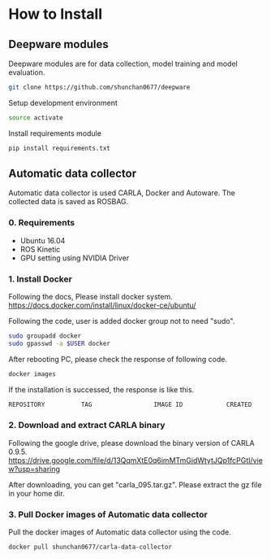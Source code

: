 
# How to Install

## Deepware modules

Deepware modules are for data collection, model training and model evaluation.

```bash
git clone https://github.com/shunchan0677/deepware
```

Setup development environment

```bash
source activate
```

Install requirements module

```bash
pip install requirements.txt
```


## Automatic data collector

Automatic data collector is used CARLA, Docker and Autoware. The collected data is saved as ROSBAG.

### 0. Requirements

* Ubuntu 16.04
* ROS Kinetic
* GPU setting using NVIDIA Driver

### 1. Install Docker

Following the docs, Please install docker system.  
https://docs.docker.com/install/linux/docker-ce/ubuntu/  

Following the code, user is added docker group not to need "sudo".

```bash
sudo groupadd docker
sudo gpasswd -a $USER docker
```

After rebooting PC, please check the response of following code.

```bash
docker images
```

If the installation is successed, the response is like this.

```bash
REPOSITORY          TAG                 IMAGE ID            CREATED             VIRTUAL SIZE
```



### 2. Download and extract CARLA binary

Following the google drive, please download the binary version of CARLA 0.9.5.  
https://drive.google.com/file/d/13QqmXtE0q6imMTmGidWtytJQp1fcPGtI/view?usp=sharing

After downloading, you can get "carla_095.tar.gz". Please extract the gz file in your home dir.


### 3. Pull Docker images of Automatic data collector 

Pull the docker images of Automatic data collector using the code.

```bash
docker pull shunchan0677/carla-data-collector
```



